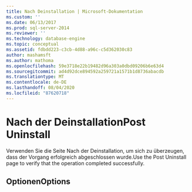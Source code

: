 ```yaml
---
title: Nach Deinstallation | Microsoft-Dokumentation
ms.custom: ''
ms.date: 06/13/2017
ms.prod: sql-server-2014
ms.reviewer: ''
ms.technology: database-engine
ms.topic: conceptual
ms.assetid: fdbdd223-c3cb-4d88-a96c-c5d362030c83
author: mashamsft
ms.author: mathoma
ms.openlocfilehash: 59e3718e22b19482d96a303a0dbd09206b6e63d4
ms.sourcegitcommit: ad4d92dce894592a259721a1571b1d8736abacdb
ms.translationtype: MT
ms.contentlocale: de-DE
ms.lasthandoff: 08/04/2020
ms.locfileid: "87620718"
---
```

# <a name="post-uninstall"></a><span data-ttu-id="16ad3-102">Nach der Deinstallation</span><span class="sxs-lookup"><span data-stu-id="16ad3-102">Post Uninstall</span></span>
  <span data-ttu-id="16ad3-103">Verwenden Sie die Seite Nach der Deinstallation, um sich zu überzeugen, dass der Vorgang erfolgreich abgeschlossen wurde.</span><span class="sxs-lookup"><span data-stu-id="16ad3-103">Use the Post Uninstall page to verify that the operation completed successfully.</span></span>  
  
## <a name="options"></a><span data-ttu-id="16ad3-104">Optionen</span><span class="sxs-lookup"><span data-stu-id="16ad3-104">Options</span></span>  
  
